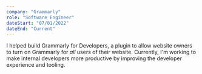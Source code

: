 ```yaml
---
company: "Grammarly"
role: "Software Engineer"
dateStart: "07/01/2022"
dateEnd: "Current"
---
```


I helped build Grammarly for Developers, a plugin to allow website owners to turn on Grammarly for _all_ users of their website.
Currently, I'm working to make internal developers more productive by improving the developer experience and tooling.
